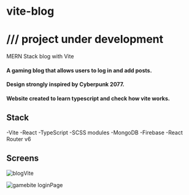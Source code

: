 # vite-blog
 
# /// project under development

 MERN Stack blog with Vite 

#### A gaming blog that allows users to log in and add posts.
#### Design strongly inspired by Cyberpunk 2077.
#### Website created to learn typescript and check how vite works.

## Stack 
-Vite 
-React
-TypeScript
-SCSS modules
-MongoDB
-Firebase
-React Router v6


## Screens 

![blogVite](https://user-images.githubusercontent.com/51820616/187796329-d2bd407b-f5d5-403d-8ef8-776c54d0c57c.png)

![gamebite loginPage](https://user-images.githubusercontent.com/51820616/188012220-eeeae6de-d1d5-4ba8-bba4-139d53ff4bce.png)
